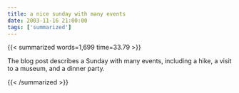 ```yaml
---
title: a nice sunday with many events
date: 2003-11-16 21:00:00
tags: ['summarized']
---
```


{{< summarized words=1,699 time=33.79 >}}

The blog post describes a Sunday with many events, including a hike, a visit to a museum, and a dinner party.

{{< /summarized >}}